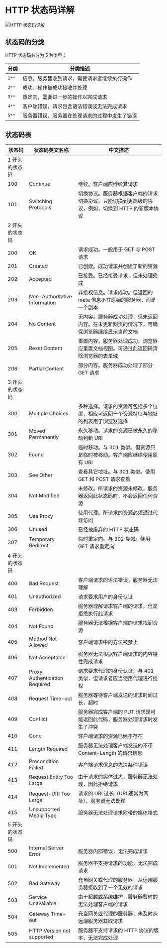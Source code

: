 # HTTP 状态码详解

![HTTP 状态码详解](https://cdn.jsdelivr.net/gh/chanshiyucx/poi/2019/HTTP%20%E7%8A%B6%E6%80%81%E7%A0%81%E8%AF%A6%E8%A7%A3.jpg)

## 状态码的分类

HTTP 状态码共分为 5 种类型：

| 分类  | 分类描述                                       |
| ----- | ---------------------------------------------- |
| `1**` | 信息，服务器收到请求，需要请求者继续执行操作   |
| `2**` | 成功，操作被成功接收并处理                     |
| `3**` | 重定向，需要进一步的操作以完成请求             |
| `4**` | 客户端错误，请求包含语法错误或无法完成请求     |
| `5**` | 服务器错误，服务器在处理请求的过程中发生了错误 |

## 状态码表

| 状态码         | 状态码英文名称                | 中文描述                                                                                         |
| -------------- | ----------------------------- | ------------------------------------------------------------------------------------------------ |
| 1 开头的状态码 |
| 100            | Continue                      | 继续。客户端应继续其请求                                                                         |
| 101            | Switching Protocols           | 切换协议。服务器根据客户端的请求切换协议。只能切换到更高级的协议，例如，切换到 HTTP 的新版本协议 |
| 2 开头的状态码 |
| 200            | OK                            | 请求成功。一般用于 GET 与 POST 请求                                                              |
| 201            | Created                       | 已创建。成功请求并创建了新的资源                                                                 |
| 202            | Accepted                      | 已接受。已经接受请求，但未处理完成                                                               |
| 203            | Non-Authoritative Information | 非授权信息。请求成功。但返回的 meta 信息不在原始的服务器，而是一个副本                           |
| 204            | No Content                    | 无内容。服务器成功处理，但未返回内容。在未更新网页的情况下，可确保浏览器继续显示当前文档         |
| 205            | Reset Content                 | 重置内容。服务器处理成功，浏览器应重置文档视图。可通过此返回码清除浏览器的表单域                 |
| 206            | Partial Content               | 部分内容。服务器成功处理了部分 GET 请求                                                          |
| 3 开头的状态码 |
| 300            | Multiple Choices              | 多种选择。请求的资源可包括多个位置，相应可返回一个资源特征与地址的列表用于浏览器选择             |
| 301            | Moved Permanently             | 永久移动。请求的资源已被永久的移动到新 URI                                                       |
| 302            | Found                         | 临时移动。与 301 类似。但资源只是临时被移动。客户端应继续使用原有 URI                            |
| 303            | See Other                     | 查看其它地址。与 301 类似。使用 GET 和 POST 请求查看                                             |
| 304            | Not Modified                  | 未修改。所请求的资源未修改，服务器返回此状态码时，不会返回任何资源                               |
| 305            | Use Proxy                     | 使用代理。所请求的资源必须通过代理访问                                                           |
| 306            | Unused                        | 已经被废弃的 HTTP 状态码                                                                         |
| 307            | Temporary Redirect            | 临时重定向。与 302 类似。使用 GET 请求重定向                                                     |
| 4 开头的状态码 |
| 400            | Bad Request                   | 客户端请求的语法错误，服务器无法理解                                                             |
| 401            | Unauthorized                  | 请求要求用户的身份认证                                                                           |
| 403            | Forbidden                     | 服务器理解请求客户端的请求，但是拒绝执行此请求                                                   |
| 404            | Not Found                     | 服务器无法根据客户端的请求找到资源                                                               |
| 405            | Method Not Allowed            | 客户端请求中的方法被禁止                                                                         |
| 406            | Not Acceptable                | 服务器无法根据客户端请求的内容特性完成请求                                                       |
| 407            | Proxy Authentication Required | 请求要求代理的身份认证，与 401 类似，但请求者应当使用代理进行授权                                |
| 408            | Request Time-out              | 服务器等待客户端发送的请求时间过长，超时                                                         |
| 409            | Conflict                      | 服务器完成客户端的 PUT 请求是可能返回此代码，服务器处理请求时发生了冲突                          |
| 410            | Gone                          | 客户端请求的资源已经不存在                                                                       |
| 411            | Length Required               | 服务器无法处理客户端发送的不带 Content-Length 的请求信息                                         |
| 412            | Precondition Failed           | 客户端请求信息的先决条件错误                                                                     |
| 413            | Request Entity Too Large      | 由于请求的实体过大，服务器无法处理，因此拒绝请求                                                 |
| 414            | Request-URI Too Large         | 请求的 URI 过长（URI 通常为网址），服务器无法处理                                                |
| 415            | Unsupported Media Type        | 服务器无法处理请求附带的媒体格式                                                                 |
| 5 开头的状态码 |
| 500            | Internal Server Error         | 服务器内部错误，无法完成请求                                                                     |
| 501            | Not Implemented               | 服务器不支持请求的功能，无法完成请求                                                             |
| 502            | Bad Gateway                   | 充当网关或代理的服务器，从远端服务器接收到了一个无效的请求                                       |
| 503            | Service Unavailable           | 由于超载或系统维护，服务器暂时的无法处理客户端的请求                                             |
| 504            | Gateway Time-out              | 充当网关或代理的服务器，未及时从远端服务器获取请求                                               |
| 505            | HTTP Version not supported    | 服务器不支持请求的 HTTP 协议的版本，无法完成处理                                                 |

